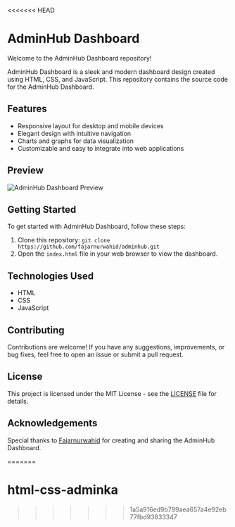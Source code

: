 <<<<<<< HEAD
# AdminHub Dashboard

Welcome to the AdminHub Dashboard repository!

AdminHub Dashboard is a sleek and modern dashboard design created using HTML, CSS, and JavaScript. This repository contains the source code for the AdminHub Dashboard.

## Features

- Responsive layout for desktop and mobile devices
- Elegant design with intuitive navigation
- Charts and graphs for data visualization
- Customizable and easy to integrate into web applications

## Preview

![AdminHub Dashboard Preview](dashboard-preview.png)

## Getting Started

To get started with AdminHub Dashboard, follow these steps:

1. Clone this repository: `git clone https://github.com/fajarnurwahid/adminhub.git`
2. Open the `index.html` file in your web browser to view the dashboard.

## Technologies Used

- HTML
- CSS
- JavaScript

## Contributing

Contributions are welcome! If you have any suggestions, improvements, or bug fixes, feel free to open an issue or submit a pull request.

## License

This project is licensed under the MIT License - see the [LICENSE](LICENSE) file for details.

## Acknowledgements

Special thanks to [Fajarnurwahid](https://github.com/fajarnurwahid) for creating and sharing the AdminHub Dashboard.

=======
# html-css-adminka
>>>>>>> 1a5a916ed9b799aea657a4e92eb77fbd93833347
